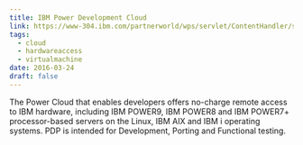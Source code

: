 ```yaml
---
title: IBM Power Development Cloud
link: https://www-304.ibm.com/partnerworld/wps/servlet/ContentHandler/stg_com_sys_power-development-platform
tags:
  - cloud
  - hardwareaccess
  - virtualmachine
date: 2016-03-24
draft: false
---
```


The Power Cloud that enables developers offers no-charge remote access to IBM hardware,
including IBM POWER9, IBM POWER8 and IBM POWER7+ processor-based servers on the Linux, IBM AIX and IBM i operating systems.
PDP is intended for Development, Porting and Functional testing.
